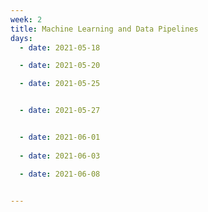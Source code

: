 ```yaml
---
week: 2
title: Machine Learning and Data Pipelines
days:
  - date: 2021-05-18

  - date: 2021-05-20

  - date: 2021-05-25


  - date: 2021-05-27


  - date: 2021-06-01
  
  - date: 2021-06-03

  - date: 2021-06-08


---
```

